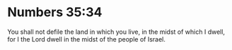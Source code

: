 # Numbers 35:34

You shall not defile the land in which you live, in the midst of which I dwell, for I the Lord dwell in the midst of the people of Israel.
